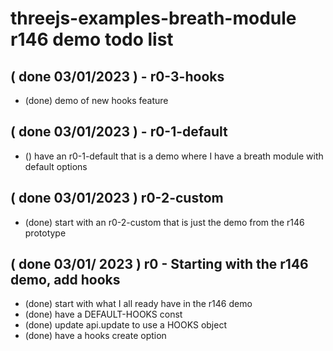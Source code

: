 # threejs-examples-breath-module r146 demo todo list

## ( done 03/01/2023 ) - r0-3-hooks
* (done) demo of new hooks feature

## ( done 03/01/2023 ) - r0-1-default
* () have an r0-1-default that is a demo where I have a breath module with default options

## ( done 03/01/2023 ) r0-2-custom
* (done) start with an r0-2-custom that is just the demo from the r146 prototype

## ( done 03/01/ 2023 ) r0 - Starting with the r146 demo, add hooks
* (done) start with what I all ready have in the r146 demo
* (done) have a DEFAULT-HOOKS const
* (done) update api.update to use a HOOKS object
* (done) have a hooks create option
